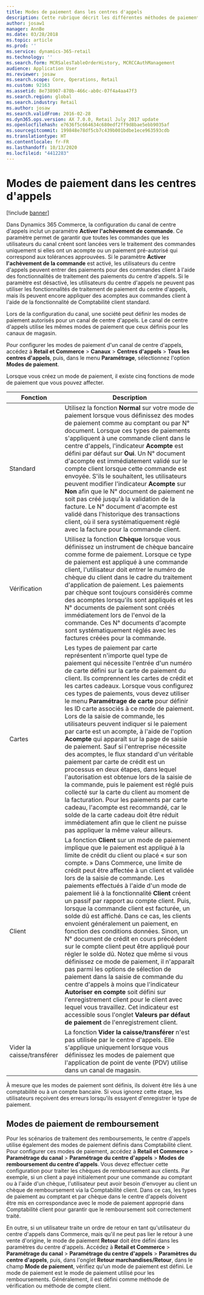 ```yaml
---
title: Modes de paiement dans les centres d'appels
description: Cette rubrique décrit les différentes méthodes de paiement que vous pouvez utiliser dans un centre d'appels de Dynamics 365 Commerce.
author: josaw1
manager: AnnBe
ms.date: 03/28/2018
ms.topic: article
ms.prod: ''
ms.service: dynamics-365-retail
ms.technology: ''
ms.search.form: MCRSalesTableOrderHistory, MCRCCAuthManagement
audience: Application User
ms.reviewer: josaw
ms.search.scope: Core, Operations, Retail
ms.custom: 92163
ms.assetid: 8e738907-870b-466c-ab0c-07f4a4aa47f3
ms.search.region: global
ms.search.industry: Retail
ms.author: josaw
ms.search.validFrom: 2016-02-28
ms.dyn365.ops.version: AX 7.0.0, Retail July 2017 update
ms.openlocfilehash: e7636f5c664634c680edf2ff9d8bae5ebb9035af
ms.sourcegitcommit: 199848e78df5cb7c439b001bdbe1ece963593cdb
ms.translationtype: HT
ms.contentlocale: fr-FR
ms.lasthandoff: 10/13/2020
ms.locfileid: "4412283"
---
```

# <a name="payment-methods-in-call-centers"></a>Modes de paiement dans les centres d'appels

[!include [banner](includes/banner.md)]

Dans Dynamics 365 Commerce, la configuration du canal de centre d'appels inclut un paramètre **Activer l'achèvement de commande**. Ce paramètre permet de garantir que toutes les commandes que les utilisateurs du canal créent sont lancées vers le traitement des commandes uniquement si elles ont un acompte ou un paiement pré-autorisé qui correspond aux tolérances approuvées. Si le paramètre **Activer l'achèvement de la commande** est activé, les utilisateurs du centre d'appels peuvent entrer des paiements pour des commandes client à l'aide des fonctionnalités de traitement des paiements du centre d'appels. Si le paramètre est désactivé, les utilisateurs du centre d'appels ne peuvent pas utiliser les fonctionnalités de traitement de paiement du centre d'appels, mais ils peuvent encore appliquer des acomptes aux commandes client à l'aide de la fonctionnalité de Comptabilité client standard.

Lors de la configuration du canal, une société peut définir les modes de paiement autorisés pour un canal de centre d'appels. Le canal de centre d'appels utilise les mêmes modes de paiement que ceux définis pour les canaux de magasin.

Pour configurer les modes de paiement d'un canal de centre d'appels, accédez à **Retail et Commerce** \> **Canaux** \> **Centres d'appels** \> **Tous les centres d'appels**, puis, dans le menu **Paramétrage**, sélectionnez l'option **Modes de paiement**.

Lorsque vous créez un mode de paiement, il existe cinq fonctions de mode de paiement que vous pouvez affecter.

| Fonction            | Description |
|---------------------|-------------|
| Standard              | Utilisez la fonction **Normal** sur votre mode de paiement lorsque vous définissez des modes de paiement comme au comptant ou par N° document. Lorsque ces types de paiements s'appliquent à une commande client dans le centre d'appels, l'indicateur **Acompte** est défini par défaut sur **Oui**. Un N° document d'acompte est immédiatement validé sur le compte client lorsque cette commande est envoyée. S'ils le souhaitent, les utilisateurs peuvent modifier l'indicateur **Acompte** sur **Non** afin que le N° document de paiement ne soit pas créé jusqu'à la validation de la facture. Le N° document d'acompte est validé dans l'historique des transactions client, où il sera systématiquement réglé avec la facture pour la commande client. |
| Vérification               | Utilisez la fonction **Chèque** lorsque vous définissez un instrument de chèque bancaire comme forme de paiement. Lorsque ce type de paiement est appliqué à une commande client, l'utilisateur doit entrer le numéro de chèque du client dans le cadre du traitement d'application de paiement. Les paiements par chèque sont toujours considérés comme des acomptes lorsqu'ils sont appliqués et les N° documents de paiement sont créés immédiatement lors de l'envoi de la commande. Ces N° documents d'acompte sont systématiquement réglés avec les factures créées pour la commande. |
| Cartes               | Les types de paiement par carte représentent n'importe quel type de paiement qui nécessite l'entrée d'un numéro de carte défini sur la carte de paiement du client. Ils comprennent les cartes de crédit et les cartes cadeaux. Lorsque vous configurez ces types de paiements, vous devez utiliser le menu **Paramétrage de carte** pour définir les ID carte associés à ce mode de paiement. Lors de la saisie de commande, les utilisateurs peuvent indiquer si le paiement par carte est un acompte, à l'aide de l'option **Acompte** qui apparaît sur la page de saisie de paiement. Sauf si l'entreprise nécessite des acomptes, le flux standard d'un véritable paiement par carte de crédit est un processus en deux étapes, dans lequel l'autorisation est obtenue lors de la saisie de la commande, puis le paiement est réglé puis collecté sur la carte du client au moment de la facturation. Pour les paiements par carte cadeau, l'acompte est recommandé, car le solde de la carte cadeau doit être réduit immédiatement afin que le client ne puisse pas appliquer la même valeur ailleurs. |
| Client            | La fonction **Client** sur un mode de paiement implique que le paiement est appliqué à la limite de crédit du client ou placé « sur son compte. » Dans Commerce, une limite de crédit peut être affectée à un client et validée lors de la saisie de commande. Les paiements effectués à l'aide d'un mode de paiement lié à la fonctionnalité **Client** créent un passif par rapport au compte client. Puis, lorsque la commande client est facturée, un solde dû est affiché. Dans ce cas, les clients envoient généralement un paiement, en fonction des conditions données. Sinon, un N° document de crédit en cours précédent sur le compte client peut être appliqué pour régler le solde dû. Notez que même si vous définissez ce mode de paiement, il n'apparaît pas parmi les options de sélection de paiement dans la saisie de commande du centre d'appels à moins que l'indicateur **Autoriser en compte** soit défini sur l'enregistrement client pour le client avec lequel vous travaillez. Cet indicateur est accessible sous l'onglet **Valeurs par défaut de paiement** de l'enregistrement client. |
| Vider la caisse/transférer | La fonction **Vider la caisse/transférer** n'est pas utilisée par le centre d'appels. Elle s'applique uniquement lorsque vous définissez les modes de paiement que l'application de point de vente (PDV) utilise dans un canal de magasin. |

À mesure que les modes de paiement sont définis, ils doivent être liés à une comptabilité ou à un compte bancaire. Si vous ignorez cette étape, les utilisateurs reçoivent des erreurs lorsqu'ils essayent d'enregistrer le type de paiement.

## <a name="refund-payment-methods"></a>Modes de paiement de remboursement

Pour les scénarios de traitement des remboursements, le centre d'appels utilise également des modes de paiement définis dans Comptabilité client. Pour configurer ces modes de paiement, accédez à **Retail et Commerce** \> **Paramétrage du canal** \> **Paramétrage du centre d'appels** \> **Modes de remboursement du centre d'appels**. Vous devez effectuer cette configuration pour traiter les chèques de remboursement aux clients. Par exemple, si un client a payé initialement pour une commande au comptant ou à l'aide d'un chèque, l'utilisateur peut avoir besoin d'envoyer au client un chèque de remboursement via la Comptabilité client. Dans ce cas, les types de paiement au comptant et par chèque dans le centre d'appels doivent être mis en correspondance avec le mode de paiement approprié dans Comptabilité client pour garantir que le remboursement soit correctement traité.

En outre, si un utilisateur traite un ordre de retour en tant qu'utilisateur du centre d'appels dans Commerce, mais qu'il ne peut pas lier le retour à une vente d'origine, le mode de paiement **Retour** doit être défini dans les paramètres du centre d'appels. Accédez à **Retail et Commerce** \> **Paramétrage du canal** \> **Paramétrage du centre d'appels** \> **Paramètres du centre d'appels**, puis, dans l'onglet **Retour marchandises/Retour**, dans le champ **Mode de paiement**, vérifiez qu'un mode de paiement est défini. Le mode de paiement est le mode de paiement utilisé pour les remboursements. Généralement, il est défini comme méthode de vérification ou méthode de compte client.
